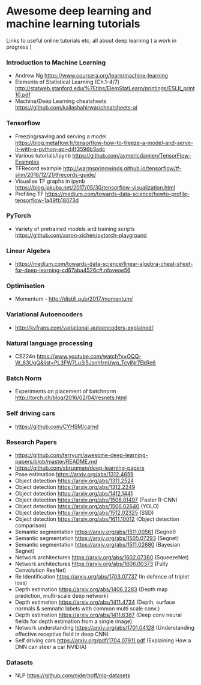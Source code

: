 # Awesome deep learning and machine learning tutorials
Links to useful online tutorials etc. all about deep learning ( a work in progress )

### Introduction to Machine Learning
* Andrew Ng https://www.coursera.org/learn/machine-learning
* Elements of Statistical Learning (Ch.1-4/7) http://statweb.stanford.edu/%7Etibs/ElemStatLearn/printings/ESLII_print10.pdf
* Machine/Deep Learning cheatsheets https://github.com/kailashahirwar/cheatsheets-ai
### Tensorflow
* Freezing/saving and serving a model https://blog.metaflow.fr/tensorflow-how-to-freeze-a-model-and-serve-it-with-a-python-api-d4f3596b3adc
* Various tutorials/ipynb https://github.com/aymericdamien/TensorFlow-Examples
* TFRecord example http://warmspringwinds.github.io/tensorflow/tf-slim/2016/12/21/tfrecords-guide/
* Visualise TF graphs in ipynb https://blog.jakuba.net/2017/05/30/tensorflow-visualization.html
* Profiling TF https://medium.com/towards-data-science/howto-profile-tensorflow-1a49fb18073d
### PyTorch
* Variety of pretrained models and training scripts https://github.com/aaron-xichen/pytorch-playground

### Linear Algebra
* https://medium.com/towards-data-science/linear-algebra-cheat-sheet-for-deep-learning-cd67aba4526c#.nfoveoe56

### Optimisation
* Momentum - http://distill.pub/2017/momentum/

### Variational Autoencoders
* http://kvfrans.com/variational-autoencoders-explained/

### Natural language processing
* CS224n https://www.youtube.com/watch?v=OQQ-W_63UgQ&list=PL3FW7Lu3i5Jsnh1rnUwq_TcylNr7EkRe6

### Batch Norm 
* Experiments on placement of batchnorm http://torch.ch/blog/2016/02/04/resnets.html

### Self driving cars
* https://github.com/CYHSM/carnd

### Research Papers
* https://github.com/terryum/awesome-deep-learning-papers/blob/master/README.md 
* https://github.com/sbrugman/deep-learning-papers
* Pose estimation https://arxiv.org/abs/1312.4659 
* Object detection https://arxiv.org/abs/1311.2524
* Object detection https://arxiv.org/abs/1312.2249
* Object detection https://arxiv.org/abs/1412.1441
* Object detection https://arxiv.org/abs/1506.01497 (Faster R-CNN)
* Object detection https://arxiv.org/abs/1506.02640 (YOLO)
* Object detection https://arxiv.org/abs/1512.02325 (SSD)
* Object detection https://arxiv.org/abs/1611.10012 (Object detection comparison)
* Semantic segmentation https://arxiv.org/abs/1511.00561 (Segnet)
* Semantic segmentation https://arxiv.org/abs/1505.07293 (Segnet)
* Semantic segmentation https://arxiv.org/abs/1511.02680 (Bayesian Segnet)
* Network architectures https://arxiv.org/abs/1602.07360 (SqueezeNet)
* Network architectures https://arxiv.org/abs/1606.00373 (Fully Convolution ResNet)
* Re Identification https://arxiv.org/abs/1703.07737 (In defence of triplet loss)
* Depth estimation https://arxiv.org/abs/1406.2283 (Depth map prediction, multi-scale deep network)
* Depth estimation https://arxiv.org/abs/1411.4734 (Depth, surface normals & semnatic labels with common multi scale conv.)
* Depth estimation https://arxiv.org/abs/1411.6387 (Deep conv neural fields for depth estimation from a single image)
* Network understanding https://arxiv.org/abs/1701.04128 (Understanding effective receptive field in deep CNN)
* Self driving cars https://arxiv.org/pdf/1704.07911.pdf (Explaining How a DNN can steer a car NVIDIA)

### Datasets
* NLP https://github.com/niderhoff/nlp-datasets
